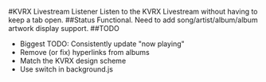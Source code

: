 #KVRX Livestream Listener
Listen to the KVRX Livestream without having to keep a tab open.
##Status
Functional. Need to add song/artist/album/album artwork display support.
##TODO
* Biggest TODO: Consistently update "now playing"
* Remove (or fix) hyperlinks from albums
* Match the KVRX design scheme
* Use switch in background.js